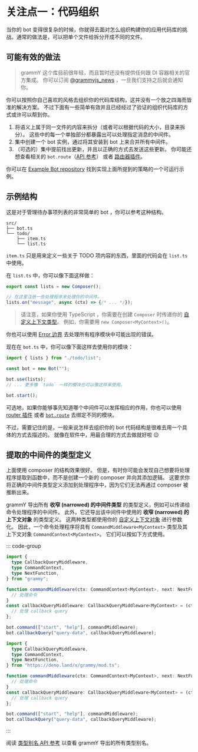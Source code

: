 # 关注点一：代码组织

当你的 bot 变得很复杂的时候，你就得去面对怎么组织构建你的应用代码库的挑战。通常的做法是，可以把单个文件给拆分开成不同的文件。

## 可能有效的做法

> grammY 这个库目前很年轻，而且暂时还没有提供任何跟 DI 容器相关的官方集成。
> 你可以订阅 [@grammyjs_news](https://t.me/grammyjs_news) ，一旦我们支持之后就会通知你。

你可以按照你自己喜欢的风格去组织你的代码库结构，这并没有一个放之四海而皆准的解决方案。
不过下面有一些简单有效并且已经经过了验证的组织代码库的方式或许可以帮到你。

1. 将语义上属于同一文件的内容来拆分（或者可以根据代码的大小，目录来拆分）。
   这些中的每一个单独部分都暴露出可以处理指定消息的中间件。
2. 集中创建一个 bot 实例，通过将其安装到 bot 上来合并所有中间件。
3. （可选的）集中提前找出更新，并且以正确的方式去发送这些更新。
   你可能还想查看相关的 `bot.route`（[API 参考](https://deno.land/x/grammy/mod.ts?s=Composer#method_route_0)） 或者 [路由器插件](../plugins/router)。

你可以在 [Example Bot repository](https://github.com/grammyjs/examples/tree/main/scaling) 找到实现上面所提到的策略的一个可运行示例。

## 示例结构

这是对于管理待办事项列表的非常简单的 bot ，你可以参考这种结构。

```asciiart:no-line-numbers
src/
├── bot.ts
└── todo/
    ├── item.ts
    └── list.ts
```

`item.ts` 只是用来定义一些关于 TODO 项内容的东西，里面的代码会在 `list.ts` 中使用。

在 `list.ts` 中，你可以像下面这样做：

```ts
export const lists = new Composer();

// 在这里注册一些处理程序来处理你的中间件。
lists.on("message", async (ctx) => {/* ... */});
```

> 请注意，如果你使用 TypeScript ，你需要在创建 `Composer` 时传递你的 [自定义上下文类型](../guide/context#定制你的上下文对象)。
> 例如，你需要用 `new Composer<MyContext>()`。

你也可以使用 [Error 边界](../guide/errors#error-边界) 去处理所有程序模块中可能出现的错误。

现在在 `bot.ts` 中，你可以像下面这样去使用你的模块：

```ts
import { lists } from "./todo/list";

const bot = new Bot("");

bot.use(lists);
// ... 更多像 `todo` 一样的模块也可以像这样来使用。

bot.start();
```

可选地，如果你能够事先知道哪个中间件可以发挥相应的作用，你也可以使用 [router 插件](../plugins/router) 或者 [`bot.route`](https://deno.land/x/grammy/mod.ts?s=Composer#method_route_0) 去绑定不同的模块。

不过，需要记住的是，一般来说怎样去组织你的 bot 代码结构是很难去用一个具体的方式去描述的。
就像在软件中，用最合理的方式去做就好啦 :wink:

## 提取的中间件的类型定义

上面使用 composer 的结构效果很好。
但是，有时你可能会发现自己想要将处理程序提取到函数中，而不是创建一个新的 composer 并向其添加逻辑。
这要求你将正确的中间件类型定义添加到处理程序中，因为它们无法再通过 composer 被推断出来。

grammY 导出所有 **收窄 (narrowed) 的中间件类型** 的类型定义，例如可以传递给命令处理程序的中间件。
此外，它还导出该中间件中使用的 **收窄 (narrowed) 的上下文对象** 的类型定义。
这两种类型都使用你的 [自定义上下文对象](../guide/context#定制你的上下文对象) 进行参数化。
因此，一个命令处理程序将具有 `CommandMiddleware<MyContext>` 类型及其上下文对象 `CommandContext<MyContext>`。
它们可以按如下方式使用。

::: code-group

```ts [Node.js]
import {
  type CallbackQueryMiddleware,
  type CommandContext,
  type NextFunction,
} from "grammy";

function commandMiddleware(ctx: CommandContext<MyContext>, next: NextFunction) {
  // 处理命令
}
const callbackQueryMiddleware: CallbackQueryMiddleware<MyContext> = (ctx) => {
  // 处理 callback query
};

bot.command(["start", "help"], commandMiddleware);
bot.callbackQuery("query-data", callbackQueryMiddleware);
```

```ts [Deno]
import {
  type CallbackQueryMiddleware,
  type CommandContext,
  type NextFunction,
} from "https://deno.land/x/grammy/mod.ts";

function commandMiddleware(ctx: CommandContext<MyContext>, next: NextFunction) {
  // 处理命令
}
const callbackQueryMiddleware: CallbackQueryMiddleware<MyContext> = (ctx) => {
  // 处理 callback query
};

bot.command(["start", "help"], commandMiddleware);
bot.callbackQuery("query-data", callbackQueryMiddleware);
```

:::

阅读 [类型别名 API 参考](https://deno.land/x/grammy/mod.ts#Type_Aliases) 以查看 grammY 导出的所有类型别名。
